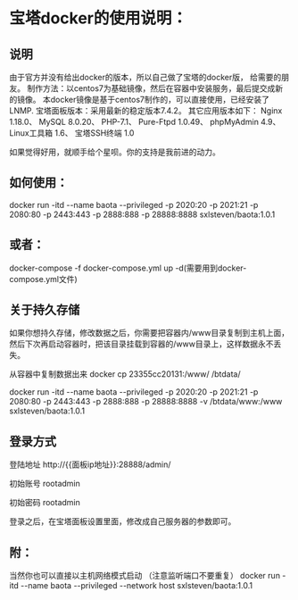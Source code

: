 宝塔docker的使用说明：
===================

说明
-----

由于官方并没有给出docker的版本，所以自己做了宝塔的docker版， 给需要的朋友。 制作方法：以centos7为基础镜像，然后在容器中安装服务，最后提交成新的镜像。
本docker镜像是基于centos7制作的，可以直接使用，已经安装了LNMP. 宝塔面板版本：采用最新的稳定版本7.4.2。
其它应用版本如下： Nginx 1.18.0、 MySQL 8.0.20、 PHP-7.1、 Pure-Ftpd 1.0.49、 phpMyAdmin 4.9、 Linux工具箱 1.6、 宝塔SSH终端 1.0

如果觉得好用，就顺手给个星呗。你的支持是我前进的动力。





如何使用：
----------
docker run -itd --name baota --privileged -p 2020:20 -p 2021:21 -p 2080:80 -p 2443:443 -p 2888:888 -p 28888:8888  sxlsteven/baota:1.0.1


或者：
----------
docker-compose -f docker-compose.yml  up -d(需要用到docker-compose.yml文件)



关于持久存储
----------

如果你想持久存储，修改数据之后，你需要把容器内/www目录复制到主机上面，然后下次再启动容器时，把该目录挂载到容器的/www目录上，这样数据永不丢失。

从容器中复制数据出来
docker cp 23355cc20131:/www/ /btdata/

docker run -itd --name baota --privileged -p 2020:20 -p 2021:21 -p 2080:80 -p 2443:443 -p 2888:888 -p 28888:8888 -v /btdata/www:/www sxlsteven/baota:1.0.1



登录方式
----------

登陆地址 http://{{面板ip地址}}:28888/admin/

初始账号 rootadmin

初始密码 rootadmin

登录之后，在宝塔面板设置里面，修改成自己服务器的参数即可。


附：
----------

当然你也可以直接以主机网络模式启动 （注意监听端口不要重复）
docker run -itd --name baota --privileged --network host sxlsteven/baota:1.0.1

